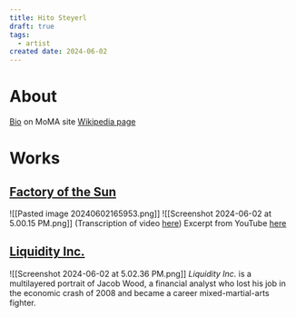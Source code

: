 ```yaml
---
title: Hito Steyerl
draft: true
tags:
  - artist
created date: 2024-06-02
---
```

# About
[Bio](https://www.moma.org/artists/43752) on MoMA site
[Wikipedia page](https://en.wikipedia.org/wiki/Hito_Steyerl)
# Works
## [Factory of the Sun](https://www.moca.org/exhibition/hito-steyerl-factory-of-the-sun)
![[Pasted image 20240602165953.png]]
![[Screenshot 2024-06-02 at 5.00.15 PM.png]]
(Transcription of video [here](https://kunsthalcharlottenborg.dk/wp-content/uploads/2016/09/Factory-of-the-Sun-Transcription-1.pdf))
Excerpt from YouTube [here](https://www.youtube.com/watch?v=3zBGoSqq-gA)

## [Liquidity Inc.](https://www.moma.org/collection/works/216220)
![[Screenshot 2024-06-02 at 5.02.36 PM.png]]
_Liquidity Inc._ is a multilayered portrait of Jacob Wood, a financial analyst who lost his job in the economic crash of 2008 and became a career mixed-martial-arts fighter.
